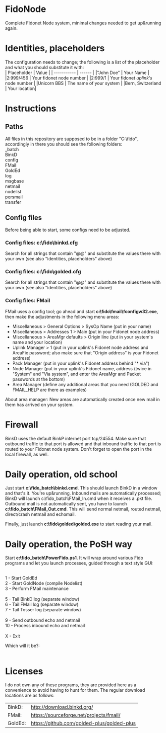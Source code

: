 # FidoNode
Complete Fidonet Node system, minimal changes needed to get up&amp;running again.

# Identities, placeholders
The configuration needs to change; the following is a list of the placeholder and what you should substitute it with:<br>
| Placeholder | Value  |
| ----------- | ------ | 
|"John Doe"        | Your Name |
|2:999/456         | Your fidonet node number |
|2:999/1           | Your fidonet *uplink's* node number |
|Unicorn BBS       | The name of your system |
|Bern, Switzerland | Your location| 

# Instructions

## Paths<br>
All files in this repository are supposed to be in a folder "C:\fido", accordingly in there you should see the following folders:<br>
\_batch<br>
BinkD<br>
config<br>
FMail<br>
GoldEd<br>
log<br>
msgbase<br>
netmail<br>
nodelist<br>
persmail<br>
transfer<br>

## Config files

Before being able to start, some configs need to be adjusted.

### Config files: c:\fido\binkd.cfg

Search for all strings that contain "@@" and substitute the values there with your own (see also "Identities, placeholders" above)

### Config files: c:\fido\golded.cfg

Search for all strings that contain "@@" and substitute the values there with your own (see also "Identities, placeholders" above)

### Config files: FMail

FMail uses a config tool; go ahead and start **c:\fido\fmail\fconfigw32.exe**, then make the adjustments in the following menu areas:
- Miscellaneous > General Options > SysOp Name (put in your name)
- Miscellaneous > Addresses 1 > Main (put in your Fidonet node address)
- Miscellaneous > AreaMgr defaults > Origin line (put in your system's name and your location)
- Uplink Manager > 1 (put in your uplink's Fidonet node address and AreaFix password; also make sure that "Origin address" is your Fidonet address)
- Pack Manager (put in your uplink's Fidonet address behind "* via")
- Node Manager (put in your uplink's Fidonet name, address (twice in "System" and "Via system", and enter the AreaMgr and Packet passwords at the bottom)
- Area Manager (define any additional areas that you need (GOLDED and FMAIL_HELP are there as examples)

About area manager: New areas are automatically created once new mail in them has arrived on your system. 

# Firewall

BinkD uses the default BinkP internet port tcp/24554. Make sure that outbound traffic to that port is allowed and that inbound traffic to that port is routed to your Fidonet node system. Don't forget to open the port in the local firewall, as well.


# Daily operation, old school

Just start **c:\fido\_batch\binkd.cmd**. This should launch BinkD in a window and that's it. You're up&running. Inbound mails are automatically processed; BinkD will launch c:\fido\_batch\FMail_In.cmd when it receives a .pkt file. Outbound mail is not automatically sent, you have to launch **c:\fido\_batch\FMail_Out.cmd**. This will send normal netmail, routed netmail, direct/crash netmail and echomail.

Finally, just launch **c:\fido\golded\golded.exe** to start reading your mail.<br>


# Daily operation, the PoSH way

Start **c:\fido\_batch\PowerFido.ps1**. It will wrap around various Fido programs and let you launch processes, guided through a text style GUI:<br><br>

 1 - Start GoldEd<br>
 2 - Start GoldNode (compile Nodelist)<br>
 3 - Perform FMail maintenance<br>
<br>
 5 - Tail BinkD log (separate window)<br>
 6 - Tail FMail log (separate window)<br>
 7 - Tail Tosser log (separate window)<br>
<br>
 9 - Send outbound echo and netmail<br>
10 - Process inbound echo and netmail<br>
<br>
 X - Exit

Which will it be?:
<br><br>


# Licenses

I do not own any of these programs, they are provided here as a convenience to avoid having to hunt for them. The regular download locations are as follows:<br>

| | |
| --- | --- | 
| BinkD: | http://download.binkd.org/<br>
| FMail: | https://sourceforge.net/projects/fmail/<br>
| GoldEd:| https://github.com/golded-plus/golded-plus<br>

